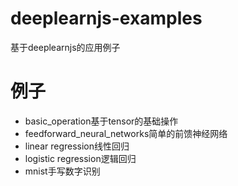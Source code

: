 # deeplearnjs-examples
基于deeplearnjs的应用例子

# 例子
- basic_operation基于tensor的基础操作
- feedforward_neural_networks简单的前馈神经网络
- linear regression线性回归
- logistic regression逻辑回归
- mnist手写数字识别
